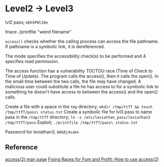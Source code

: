 # Level2 -> Level3

lvl2 pass; `mEh5PNl10e`

ltrace ./printfile "weird filename"

`access()` checks whether the calling process can access the file pathname. If pathname is a symbolic link, it is dereferenced.

The mode specifies the accessibility check(s) to be performed and 4 specifies read permission.

The access function has a vulnerability TOCTOU race (Time of Check to Time of Update).
The program calls the access(), then it calls the open(). In the small time between the two calls,
the file may have changed. A malicious user could substitute a file he has access to for a symbolic
link to something he doesn’t have access to between the access() and the open() calls.

Create a file with a space in the `tmp` directory; `mkdir /tmp/ttTT && touch /tmp/ttTT/pass\ status.txt`
Create a symbolic file for lvl3 pass to name pass in the `/tmp/ttTT` directory; `ln -s /etc/leviathan_pass/leviathan3 /tmp/ttTT/pass`
Exploit; `./printfile /tmp/ttTT/pass\ status.txt`

Password for leviathan3; `Q0G8j4sakn`


## Reference

[access(2) man page](https://linux.die.net/man/2/access)
[Fixing Races for Fum and Profit: How to use access(2)](https://www.usenix.org/legacy/publications/library/proceedings/sec04/tech/full_papers/dean/dean_html/accessopen.html)

